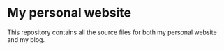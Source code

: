 # My personal website

This repository contains all the source files for both my personal website and my blog.
